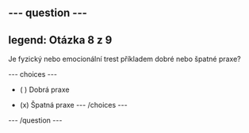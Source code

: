 --- question ---
---
legend: Otázka 8 z 9
---

Je fyzický nebo emocionální trest příkladem dobré nebo špatné praxe?

--- choices ---
- ( ) Dobrá praxe

- (x) Špatná praxe --- /choices ---

--- /question ---
